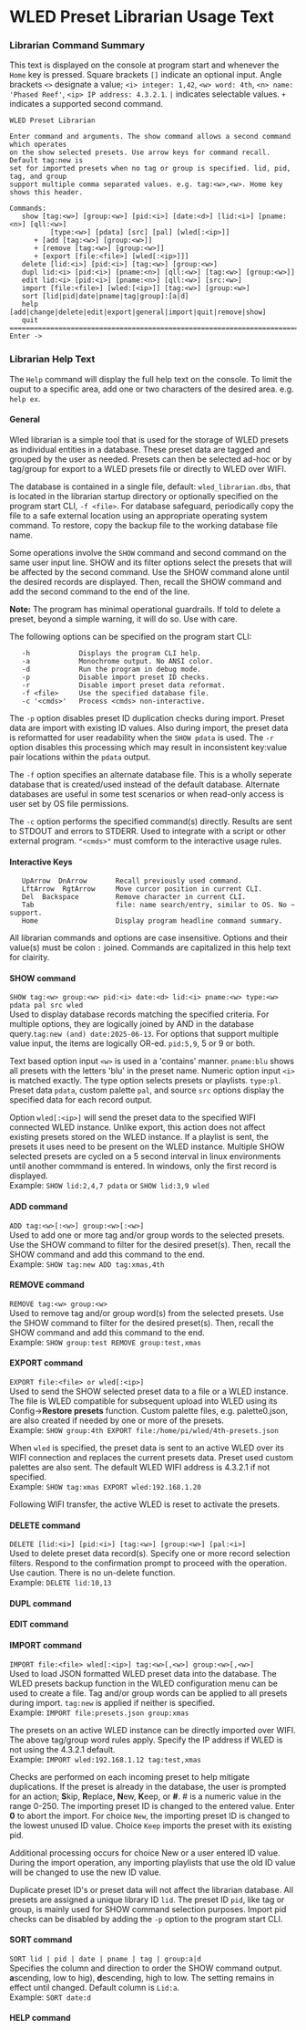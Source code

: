# WLED Preset Librarian Usage Text
### Librarian Command Summary
This text is displayed on the console at program start and whenever the `Home` key is pressed.
Square brackets `[]` indicate an optional input. Angle brackets `<>` designate a value; 
`<i> integer: 1,42`, `<w> word: 4th`, `<n> name: 'Phased Reef'`, `<ip> IP address: 4.3.2.1`.
`|` indicates selectable values. `+` indicates a supported second command.
```=====================================================================================
WLED Preset Librarian

Enter command and arguments. The show command allows a second command which operates
on the show selected presets. Use arrow keys for command recall. Default tag:new is
set for imported presets when no tag or group is specified. lid, pid, tag, and group
support multiple comma separated values. e.g. tag:<w>,<w>. Home key shows this header.

Commands:
   show [tag:<w>] [group:<w>] [pid:<i>] [date:<d>] [lid:<i>] [pname:<n>] [qll:<w>]
          [type:<w>] [pdata] [src] [pal] [wled[:<ip>]]
      + [add [tag:<w>] [group:<w>]]
      + [remove [tag:<w>] [group:<w>]]
      + [export [file:<file>] [wled[:<ip>]]]
   delete [lid:<i>] [pid:<i>] [tag:<w>] [group:<w>]
   dupl lid:<i> [pid:<i>] [pname:<n>] [qll:<w>] [tag:<w>] [group:<w>]]
   edit lid:<i> [pid:<i>] [pname:<n>] [qll:<w>] [src:<w>]
   import [file:<file>] [wled:[<ip>]] [tag:<w>] [group:<w>]
   sort [lid|pid|date|pname|tag|group]:[a|d]
   help [add|change|delete|edit|export|general|import|quit|remove|show]
   quit
=====================================================================================
Enter ->
```
### Librarian Help Text
The `Help` command will display the full help text on the console. To limit the ouput
to a specific area, add one or two characters of the desired area. e.g. `help ex`.
#### General
Wled librarian is a simple tool that is used for the storage of WLED presets as
individual entities in a database. These preset data are tagged and grouped by the
user as needed. Presets can then be selected ad-hoc or by tag/group for export to a
WLED presets file or directly to WLED over WIFI.

The database is contained in a single file, default: `wled_librarian.dbs`, that is
located in the librarian startup directory or optionally specified on the program
start CLI, `-f <file>`. For database safeguard, periodically copy the file to a
safe external location using an appropriate operating system command. To restore,
copy the backup file to the working database file name.

Some operations involve the `SHOW` command and second command on the same user input
line. SHOW and its filter options select the presets that will be affected by the
second command. Use the SHOW command alone until the desired records are displayed.
Then, recall the SHOW command and add the second command to the end of the line.

**Note:** The program has minimal operational guardrails. If told to delete a preset,
beyond a simple warning, it will do so. Use with care.

The following options can be specified on the program start CLI:
```
   -h            Displays the program CLI help.
   -a            Monochrome output. No ANSI color.
   -d            Run the program in debug mode.
   -p            Disable import preset ID checks.
   -r            Disable import preset data reformat.
   -f <file>     Use the specified database file.
   -c '<cmds>'   Process <cmds> non-interactive.
```
The `-p` option disables preset ID duplication checks during import. Preset data are
import with existing ID values. Also during import, the preset data is reformatted for
user readability when the `SHOW pdata` is used. The `-r` option disables this processing 
which may result in inconsistent key:value pair locations within the `pdata` output.

The `-f` option specifies an alternate database file. This is a wholly seperate database
that is created/used instead of the default database. Alternate databases are useful
in some test scenarios or when read-only access is user set by OS file permissions. 

The `-c` option performs the specified command(s) directly. Results are sent to
STDOUT and errors to STDERR. Used to integrate with a script or other external
program. `"<cmds>"` must comform to the interactive usage rules.

#### Interactive Keys
```
   UpArrow  DnArrow       Recall previously used command.
   LftArrow  RgtArrow     Move curcor position in current CLI.
   Del  Backspace         Remove character in current CLI.
   Tab                    file: name search/entry, similar to OS. No ~ support.
   Home                   Display program headline command summary.
```
All librarian commands and options are case insensitive. Options and their value(s)
must be colon `:` joined. Commands are capitalized in this help text for clairity.

#### SHOW command
`SHOW tag:<w> group:<w> pid:<i> date:<d> lid:<i> pname:<w> type:<w> pdata pal src wled`<br/>
Used to display database records matching the specified criteria. For multiple
options, they are logically joined by AND in the database query.`tag:new
(and) date:2025-06-13`. For options that support multiple value input, the items
are logically OR-ed. `pid:5,9`, 5 or 9 or both.

Text based option input `<w>` is used in a 'contains' manner. `pname:blu` shows
all presets with the letters 'blu' in the preset name. Numeric option input `<i>`
is matched exactly. The type option selects presets or playlists. `type:pl`. Preset 
data `pdata`, custom palette `pal`, and source `src` options display the specified 
data for each record output.

Option `wled[:<ip>]` will send the preset data to the specified WIFI connected WLED
instance. Unlike export, this action does not affect existing presets stored on the
WLED instance. If a playlist is sent, the presets it uses need to be present on the
WLED instance. Multiple SHOW selected presets are cycled on a 5 second interval in
linux environments until another commmand is entered. In windows, only the first 
record is displayed.<br/>
Example: `SHOW lid:2,4,7 pdata`  or  `SHOW lid:3,9 wled`

#### ADD command
`ADD tag:<w>[:<w>] group:<w>[:<w>]`<br/>
Used to add one or more tag and/or group words to the selected presets. Use the
SHOW command to filter for the desired preset(s). Then, recall the SHOW command and
add this command to the end.<br/>
Example: `SHOW tag:new ADD tag:xmas,4th`

#### REMOVE command
`REMOVE tag:<w> group:<w>`<br/>
Used to remove tag and/or group word(s) from the selected presets. Use the SHOW
command to filter for the desired preset(s). Then, recall the SHOW command and add
this command to the end.<br/>
Example: `SHOW group:test REMOVE group:test,xmas`

#### EXPORT command
`EXPORT file:<file> or wled[:<ip>]`<br/>
Used to send the SHOW selected preset data to a file or a WLED instance. The file
is WLED compatible for subsequent upload into WLED using its Config->**Restore presets**
function. Custom palette files, e.g. palette0.json, are also created if needed by one
or more of the presets.<br/>
Example: `SHOW group:4th EXPORT file:/home/pi/wled/4th-presets.json`

When `wled` is specified, the preset data is sent to an active WLED over its WIFI
connection and replaces the current presets data. Preset used custom palettes are
also sent. The default WLED WIFI address is 4.3.2.1 if not specified.<br/>
Example: `SHOW tag:xmas EXPORT wled:192.168.1.20`

Following WIFI transfer, the active WLED is reset to activate the presets.

#### DELETE command
`DELETE [lid:<i>] [pid:<i>] [tag:<w>] [group:<w>] [pal:<i>]`<br/>
Used to delete preset data record(s). Specify one or more record selection filters.
Respond to the confirmation prompt to proceed with the operation. Use caution. There
is no un-delete function.<br/>
Example: `DELETE lid:10,13`

#### DUPL command

#### EDIT command

#### IMPORT command
`IMPORT file:<file> wled[:<ip>] tag:<w>[,<w>] group:<w>[,<w>]`<br/>
Used to load JSON formatted WLED preset data into the database. The WLED presets
backup function in the WLED configuration menu can be used to create a file. Tag
and/or group words can be applied to all presets during import. `tag:new` is
applied if neither is specified.<br>
Example: `IMPORT file:presets.json group:xmas`

The presets on an active WLED instance can be directly imported over WIFI. The
above tag/group word rules apply. Specify the IP address if WLED is not using
the 4.3.2.1 default.<br/>
Example: `IMPORT wled:192.168.1.12 tag:test,xmas`

Checks are performed on each incoming preset to help mitigate duplications. If the
preset is already in the database, the user is prompted for an action; **S**kip, 
**R**eplace, **N**ew, **K**eep, or **#**. # is a numeric value in the range 0-250.
The importing preset ID is changed to the entered value. Enter **0** to abort the 
import. For choice `New`, the importing preset ID is changed to the lowest unused 
ID value. Choice `Keep` imports the preset with its existing pid.

Additional processing occurs for choice New or a user entered ID value. During
the import operation, any importing playlists that use the old ID value will be
changed to use the new ID value.

Duplicate preset ID's or preset data will not affect the librarian database. All
presets are assigned a unique library ID `lid`. The preset ID `pid`, like tag or
group, is mainly used for SHOW command selection purposes. Import pid checks can
be disabled by adding the `-p` option to the program start CLI.

#### SORT command
`SORT lid | pid | date | pname | tag | group:a|d`<br/>
Specifies the column and direction to order the SHOW command output. **a**scending, low to
hig), **d**escending, high to low. The setting remains in effect until changed. Default
column is `Lid:a`.<br/>
Example: `SORT date:d`

#### HELP command

